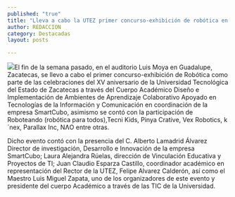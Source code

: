 ```yaml
---
published: "true"
title: "Lleva a cabo la UTEZ primer concurso-exhibición de robótica en el auditorio Luis Moya, de Guadalupe "
author: REDACCION
category: Destacadas
layout: posts

---
```


![](http://i.imgur.com/LzMtv1em.jpg)El fin de la semana pasado, en el auditorio Luis Moya en Guadalupe, Zacatecas,  se llevo a cabo el primer concurso-exhibición de Robótica  como parte de las celebraciones del XV aniversario de  la Universidad Tecnológica del Estado de Zacatecas  a través del Cuerpo Académico Diseño e Implementación de Ambientes de Aprendizaje Colaborativo Apoyado en Tecnologías de la Información y Comunicación en coordinación de la empresa SmartCubo, asimismo se contó con la participación de  Roboteando (robótica para todos),Tecni Kids, Pinya Crative, Vex Robotics, k´nex, Parallax Inc, NɅO entre otras.

Dicho evento contó con la presencia del C. Alberto Lamadrid Álvarez Director de investigación, Desarrollo e Innovación de la empresa SmartCubo; Laura Alejandra Rúelas, dirección de Vinculación Educativa y Proyectos de TI; Juan Claudio Esparza Castillo, coordinador académico  en representación del Rector de la UTEZ, Felipe Alvarez Calderón, así como el Maestro Luis Miguel Zapata, uno de los organizadores de este evento y presidente del cuerpo Académico a través de las TIC de la Universidad.
